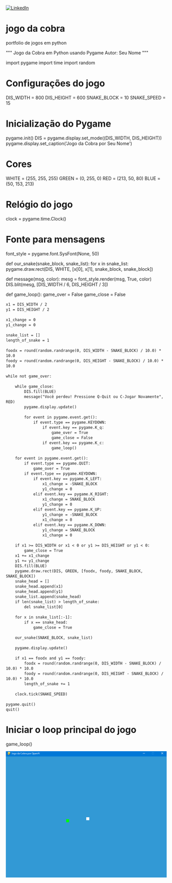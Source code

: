 
[![LinkedIn](https://img.shields.io/badge/LinkedIn-%230077B5.svg?&style=for-the-badge&logo=linkedin&logoColor=white)](https://www.linkedin.com/in/romario-alves-6272ab280)

# jogo da cobra
portfolio de jogos em python

"""
Jogo da Cobra em Python usando Pygame
Autor: Seu Nome
"""

import pygame
import time
import random

# Configurações do jogo
DIS_WIDTH = 800
DIS_HEIGHT = 600
SNAKE_BLOCK = 10
SNAKE_SPEED = 15

# Inicialização do Pygame
pygame.init()
DIS = pygame.display.set_mode((DIS_WIDTH, DIS_HEIGHT))
pygame.display.set_caption('Jogo da Cobra por Seu Nome')

# Cores
WHITE = (255, 255, 255)
GREEN = (0, 255, 0)
RED = (213, 50, 80)
BLUE = (50, 153, 213)

# Relógio do jogo
clock = pygame.time.Clock()

# Fonte para mensagens
font_style = pygame.font.SysFont(None, 50)

def our_snake(snake_block, snake_list):
    for x in snake_list:
        pygame.draw.rect(DIS, WHITE, [x[0], x[1], snake_block, snake_block])

def message(msg, color):
    mesg = font_style.render(msg, True, color)
    DIS.blit(mesg, [DIS_WIDTH / 6, DIS_HEIGHT / 3])

def game_loop():
    game_over = False
    game_close = False

    x1 = DIS_WIDTH / 2
    y1 = DIS_HEIGHT / 2

    x1_change = 0
    y1_change = 0

    snake_list = []
    length_of_snake = 1

    foodx = round(random.randrange(0, DIS_WIDTH - SNAKE_BLOCK) / 10.0) * 10.0
    foody = round(random.randrange(0, DIS_HEIGHT - SNAKE_BLOCK) / 10.0) * 10.0

    while not game_over:

        while game_close:
            DIS.fill(BLUE)
            message("Você perdeu! Pressione Q-Quit ou C-Jogar Novamente", RED)
            pygame.display.update()

            for event in pygame.event.get():
                if event.type == pygame.KEYDOWN:
                    if event.key == pygame.K_q:
                        game_over = True
                        game_close = False
                    if event.key == pygame.K_c:
                        game_loop()

        for event in pygame.event.get():
            if event.type == pygame.QUIT:
                game_over = True
            if event.type == pygame.KEYDOWN:
                if event.key == pygame.K_LEFT:
                    x1_change = -SNAKE_BLOCK
                    y1_change = 0
                elif event.key == pygame.K_RIGHT:
                    x1_change = SNAKE_BLOCK
                    y1_change = 0
                elif event.key == pygame.K_UP:
                    y1_change = -SNAKE_BLOCK
                    x1_change = 0
                elif event.key == pygame.K_DOWN:
                    y1_change = SNAKE_BLOCK
                    x1_change = 0

        if x1 >= DIS_WIDTH or x1 < 0 or y1 >= DIS_HEIGHT or y1 < 0:
            game_close = True
        x1 += x1_change
        y1 += y1_change
        DIS.fill(BLUE)
        pygame.draw.rect(DIS, GREEN, [foodx, foody, SNAKE_BLOCK, SNAKE_BLOCK])
        snake_head = []
        snake_head.append(x1)
        snake_head.append(y1)
        snake_list.append(snake_head)
        if len(snake_list) > length_of_snake:
            del snake_list[0]

        for x in snake_list[:-1]:
            if x == snake_head:
                game_close = True

        our_snake(SNAKE_BLOCK, snake_list)

        pygame.display.update()

        if x1 == foodx and y1 == foody:
            foodx = round(random.randrange(0, DIS_WIDTH - SNAKE_BLOCK) / 10.0) * 10.0
            foody = round(random.randrange(0, DIS_HEIGHT - SNAKE_BLOCK) / 10.0) * 10.0
            length_of_snake += 1

        clock.tick(SNAKE_SPEED)

    pygame.quit()
    quit()

# Iniciar o loop principal do jogo
game_loop()

![Jogo da Cobra](cobra.png)

